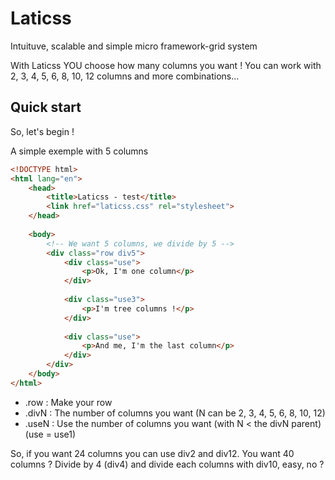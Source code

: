 Laticss
=======

Intuituve, scalable and simple micro framework-grid system

With Laticss YOU choose how many columns you want ! You can work with 2, 3, 4, 5, 6, 8, 10, 12 columns and more combinations... 

Quick start
-----------
So, let's begin !

A simple exemple with 5 columns

```html
<!DOCTYPE html>
<html lang="en">
    <head>
        <title>Laticss - test</title>
        <link href="laticss.css" rel="stylesheet">
    </head>
  
    <body>
        <!-- We want 5 columns, we divide by 5 -->
        <div class="row div5">
            <div class="use">
                <p>Ok, I'm one column</p>
            </div>
        
            <div class="use3">
                <p>I'm tree columns !</p>
            </div>
            
            <div class="use">
                <p>And me, I'm the last column</p>
            </div>
        </div>
    </body>
</html>
```

 * .row : Make your row
 * .divN : The number of columns you want (N can be 2, 3, 4, 5, 6, 8, 10, 12)
 * .useN : Use the number of columns you want (with N < the divN parent) (use = use1)

So, if you want 24 columns you can use div2 and div12. You want 40 columns ? Divide by 4 (div4) and divide each columns with div10, easy, no ?

